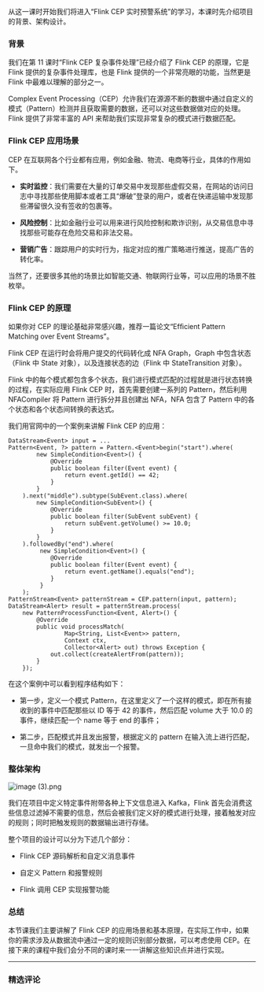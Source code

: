 <p data-nodeid="89861" class="">从这一课时开始我们将进入“Flink CEP 实时预警系统”的学习，本课时先介绍项目的背景、架构设计。</p>


<h3 data-nodeid="90029" class="">背景</h3>

<p data-nodeid="89609">我们在第 11 课时“Flink CEP 复杂事件处理”已经介绍了 Flink CEP 的原理，它是 Flink 提供的复杂事件处理库，也是 Flink 提供的一个非常亮眼的功能，当然更是 Flink 中最难以理解的部分之一。</p>
<p data-nodeid="89610">Complex Event Processing（CEP）允许我们在源源不断的数据中通过自定义的模式（Pattern）检测并且获取需要的数据，还可以对这些数据做对应的处理。Flink 提供了非常丰富的 API 来帮助我们实现非常复杂的模式进行数据匹配。</p>
<h3 data-nodeid="90197" class="">Flink CEP 应用场景</h3>

<p data-nodeid="89612">CEP 在互联网各个行业都有应用，例如金融、物流、电商等行业，具体的作用如下。</p>
<ul data-nodeid="89613">
<li data-nodeid="89614">
<p data-nodeid="89615"><strong data-nodeid="89658">实时监控</strong>：我们需要在大量的订单交易中发现那些虚假交易，在网站的访问日志中寻找那些使用脚本或者工具“爆破”登录的用户，或者在快递运输中发现那些滞留很久没有签收的包裹等。</p>
</li>
<li data-nodeid="89616">
<p data-nodeid="89617"><strong data-nodeid="89663">风险控制</strong>：比如金融行业可以用来进行风险控制和欺诈识别，从交易信息中寻找那些可能存在危险交易和非法交易。</p>
</li>
<li data-nodeid="89618">
<p data-nodeid="89619"><strong data-nodeid="89668">营销广告</strong>：跟踪用户的实时行为，指定对应的推广策略进行推送，提高广告的转化率。</p>
</li>
</ul>
<p data-nodeid="89620">当然了，还要很多其他的场景比如智能交通、物联网行业等，可以应用的场景不胜枚举。</p>
<h3 data-nodeid="90365" class="">Flink CEP 的原理</h3>

<p data-nodeid="89622" class="">如果你对 CEP 的理论基础非常感兴趣，推荐一篇论文“Efﬁcient Pattern Matching over Event Streams”。</p>
<p data-nodeid="89623" class="">Flink CEP 在运行时会将用户提交的代码转化成 NFA Graph，Graph 中包含状态（Flink 中 State 对象），以及连接状态的边（Flink 中 StateTransition 对象）。</p>
<p data-nodeid="89624">Flink 中的每个模式都包含多个状态，我们进行模式匹配的过程就是进行状态转换的过程，在实际应用 Flink CEP 时，首先需要创建一系列的 Pattern，然后利用 NFACompiler 将 Pattern 进行拆分并且创建出 NFA，NFA 包含了 Pattern 中的各个状态和各个状态间转换的表达式。</p>
<p data-nodeid="89625">我们用官网中的一个案例来讲解 Flink CEP 的应用：</p>
<pre class="lang-java" data-nodeid="89626"><code data-language="java">DataStream&lt;Event&gt; input = ... 
Pattern&lt;Event, ?&gt; pattern = Pattern.&lt;Event&gt;begin(<span class="hljs-string">"start"</span>).where( 
        <span class="hljs-keyword">new</span> SimpleCondition&lt;Event&gt;() { 
            <span class="hljs-meta">@Override</span> 
            <span class="hljs-function"><span class="hljs-keyword">public</span> <span class="hljs-keyword">boolean</span> <span class="hljs-title">filter</span><span class="hljs-params">(Event event)</span> </span>{ 
                <span class="hljs-keyword">return</span> event.getId() == <span class="hljs-number">42</span>; 
            } 
        } 
    ).next(<span class="hljs-string">"middle"</span>).subtype(SubEvent.class).where( 
        <span class="hljs-keyword">new</span> SimpleCondition&lt;SubEvent&gt;() { 
            <span class="hljs-meta">@Override</span> 
            <span class="hljs-function"><span class="hljs-keyword">public</span> <span class="hljs-keyword">boolean</span> <span class="hljs-title">filter</span><span class="hljs-params">(SubEvent subEvent)</span> </span>{ 
                <span class="hljs-keyword">return</span> subEvent.getVolume() &gt;= <span class="hljs-number">10.0</span>; 
            } 
        } 
    ).followedBy(<span class="hljs-string">"end"</span>).where( 
         <span class="hljs-keyword">new</span> SimpleCondition&lt;Event&gt;() { 
            <span class="hljs-meta">@Override</span> 
            <span class="hljs-function"><span class="hljs-keyword">public</span> <span class="hljs-keyword">boolean</span> <span class="hljs-title">filter</span><span class="hljs-params">(Event event)</span> </span>{ 
                <span class="hljs-keyword">return</span> event.getName().equals(<span class="hljs-string">"end"</span>); 
            } 
         } 
    ); 
PatternStream&lt;Event&gt; patternStream = CEP.pattern(input, pattern); 
DataStream&lt;Alert&gt; result = patternStream.process( 
    <span class="hljs-keyword">new</span> PatternProcessFunction&lt;Event, Alert&gt;() { 
        <span class="hljs-meta">@Override</span> 
        <span class="hljs-function"><span class="hljs-keyword">public</span> <span class="hljs-keyword">void</span> <span class="hljs-title">processMatch</span><span class="hljs-params">( 
                Map&lt;String, List&lt;Event&gt;&gt; pattern, 
                Context ctx, 
                Collector&lt;Alert&gt; out)</span> <span class="hljs-keyword">throws</span> Exception </span>{ 
            out.collect(createAlertFrom(pattern)); 
        } 
    }); 
</code></pre>
<p data-nodeid="89627">在这个案例中可以看到程序结构如下：</p>
<ul data-nodeid="89628">
<li data-nodeid="89629">
<p data-nodeid="89630">第一步，定义一个模式 Pattern，在这里定义了一个这样的模式，即在所有接收到的事件中匹配那些以 ID 等于 42 的事件，然后匹配 volume 大于 10.0 的事件，继续匹配一个 name 等于 end 的事件；</p>
</li>
<li data-nodeid="89631">
<p data-nodeid="89632">第二步，匹配模式并且发出报警，根据定义的 pattern 在输入流上进行匹配，一旦命中我们的模式，就发出一个报警。</p>
</li>
</ul>
<h3 data-nodeid="90859">整体架构</h3>
<p data-nodeid="90860" class=""><img src="https://s0.lgstatic.com/i/image/M00/41/47/CgqCHl801fGAXignAACRQy8N7oY129.png" alt="image (3).png" data-nodeid="90868"></p>



<p data-nodeid="89635">我们在项目中定义特定事件附带各种上下文信息进入 Kafka，Flink 首先会消费这些信息过滤掉不需要的信息，然后会被我们定义好的模式进行处理，接着触发对应的规则；同时把触发规则的数据输出进行存储。</p>
<p data-nodeid="89636">整个项目的设计可以分为下述几个部分：</p>
<ul data-nodeid="89637">
<li data-nodeid="89638">
<p data-nodeid="89639">Flink CEP 源码解析和自定义消息事件</p>
</li>
<li data-nodeid="89640">
<p data-nodeid="89641">自定义 Pattern 和报警规则</p>
</li>
<li data-nodeid="89642">
<p data-nodeid="89643">Flink 调用 CEP 实现报警功能</p>
</li>
</ul>
<h3 data-nodeid="91043" class="">总结</h3>

<p data-nodeid="89645">本节课我们主要讲解了 Flink CEP 的应用场景和基本原理，在实际工作中，如果你的需求涉及从数据流中通过一定的规则识别部分数据，可以考虑使用 CEP。在接下来的课程中我们会分不同的课时来一一讲解这些知识点并进行实现。</p>

---

### 精选评论


